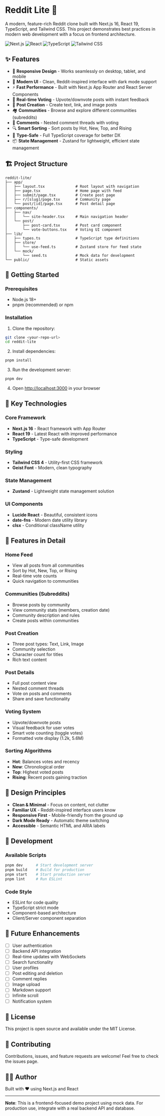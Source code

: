 # Reddit Lite 🚀

A modern, feature-rich Reddit clone built with Next.js 16, React 19, TypeScript, and Tailwind CSS. This project demonstrates best practices in modern web development with a focus on frontend architecture.

![Next.js](https://img.shields.io/badge/Next.js-16.0-black)
![React](https://img.shields.io/badge/React-19.2-blue)
![TypeScript](https://img.shields.io/badge/TypeScript-5.0-blue)
![Tailwind CSS](https://img.shields.io/badge/Tailwind-4.0-38bdf8)

## ✨ Features

- 📱 **Responsive Design** - Works seamlessly on desktop, tablet, and mobile
- 🎨 **Modern UI** - Clean, Reddit-inspired interface with dark mode support
- ⚡ **Fast Performance** - Built with Next.js App Router and React Server Components
- 🔄 **Real-time Voting** - Upvote/downvote posts with instant feedback
- 📝 **Post Creation** - Create text, link, and image posts
- 🏘️ **Communities** - Browse and explore different communities (subreddits)
- 💬 **Comments** - Nested comment threads with voting
- 🔍 **Smart Sorting** - Sort posts by Hot, New, Top, and Rising
- 🎯 **Type-Safe** - Full TypeScript coverage for better DX
- 📦 **State Management** - Zustand for lightweight, efficient state management

## 🏗️ Project Structure

```
reddit-lite/
├── app/
│   ├── layout.tsx              # Root layout with navigation
│   ├── page.tsx                # Home page with feed
│   ├── submit/page.tsx         # Create post page
│   ├── r/[slug]/page.tsx       # Community page
│   └── post/[id]/page.tsx      # Post detail page
├── components/
│   ├── nav/
│   │   └── site-header.tsx     # Main navigation header
│   └── post/
│       ├── post-card.tsx       # Post card component
│       └── vote-buttons.tsx    # Voting UI component
├── lib/
│   ├── types.ts                # TypeScript type definitions
│   ├── store/
│   │   └── use-feed.ts         # Zustand store for feed state
│   └── mock/
│       └── seed.ts             # Mock data for development
└── public/                     # Static assets
```

## 🚀 Getting Started

### Prerequisites

- Node.js 18+
- pnpm (recommended) or npm

### Installation

1. Clone the repository:

```bash
git clone <your-repo-url>
cd reddit-lite
```

2. Install dependencies:

```bash
pnpm install
```

3. Run the development server:

```bash
pnpm dev
```

4. Open [http://localhost:3000](http://localhost:3000) in your browser

## 🎯 Key Technologies

### Core Framework

- **Next.js 16** - React framework with App Router
- **React 19** - Latest React with improved performance
- **TypeScript** - Type-safe development

### Styling

- **Tailwind CSS 4** - Utility-first CSS framework
- **Geist Font** - Modern, clean typography

### State Management

- **Zustand** - Lightweight state management solution

### UI Components

- **Lucide React** - Beautiful, consistent icons
- **date-fns** - Modern date utility library
- **clsx** - Conditional className utility

## 📖 Features in Detail

### Home Feed

- View all posts from all communities
- Sort by Hot, New, Top, or Rising
- Real-time vote counts
- Quick navigation to communities

### Communities (Subreddits)

- Browse posts by community
- View community stats (members, creation date)
- Community description and rules
- Create posts within communities

### Post Creation

- Three post types: Text, Link, Image
- Community selection
- Character count for titles
- Rich text content

### Post Details

- Full post content view
- Nested comment threads
- Vote on posts and comments
- Share and save functionality

### Voting System

- Upvote/downvote posts
- Visual feedback for user votes
- Smart vote counting (toggle votes)
- Formatted vote display (1.2k, 5.6M)

### Sorting Algorithms

- **Hot**: Balances votes and recency
- **New**: Chronological order
- **Top**: Highest voted posts
- **Rising**: Recent posts gaining traction

## 🎨 Design Principles

- **Clean & Minimal** - Focus on content, not clutter
- **Familiar UX** - Reddit-inspired interface users know
- **Responsive First** - Mobile-friendly from the ground up
- **Dark Mode Ready** - Automatic theme switching
- **Accessible** - Semantic HTML and ARIA labels

## 🔧 Development

### Available Scripts

```bash
pnpm dev      # Start development server
pnpm build    # Build for production
pnpm start    # Start production server
pnpm lint     # Run ESLint
```

### Code Style

- ESLint for code quality
- TypeScript strict mode
- Component-based architecture
- Client/Server component separation

## 🚀 Future Enhancements

- [ ] User authentication
- [ ] Backend API integration
- [ ] Real-time updates with WebSockets
- [ ] Search functionality
- [ ] User profiles
- [ ] Post editing and deletion
- [ ] Comment replies
- [ ] Image upload
- [ ] Markdown support
- [ ] Infinite scroll
- [ ] Notification system

## 📝 License

This project is open source and available under the MIT License.

## 🤝 Contributing

Contributions, issues, and feature requests are welcome! Feel free to check the issues page.

## 👨‍💻 Author

Built with ❤️ using Next.js and React

---

**Note**: This is a frontend-focused demo project using mock data. For production use, integrate with a real backend API and database.
